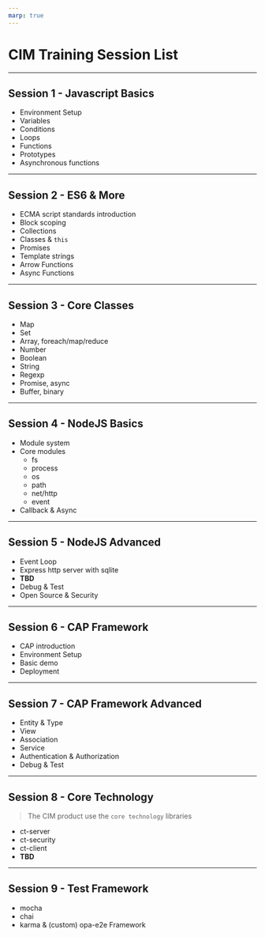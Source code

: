 ```yaml
---
marp: true
---
```


# CIM Training Session List

---

## Session 1 - Javascript Basics

* Environment Setup
* Variables
* Conditions
* Loops
* Functions
* Prototypes
* Asynchronous functions

---

## Session 2 - ES6 & More

* ECMA script standards introduction
* Block scoping
* Collections
* Classes & `this`
* Promises
* Template strings
* Arrow Functions
* Async Functions

---

## Session 3 - Core Classes

* Map
* Set
* Array, foreach/map/reduce
* Number
* Boolean
* String
* Regexp
* Promise, async
* Buffer, binary

---

## Session 4 - NodeJS Basics

* Module system
* Core modules
  * fs
  * process
  * os
  * path
  * net/http
  * event
* Callback & Async

---

## Session 5 - NodeJS Advanced

* Event Loop
* Express http server with sqlite
* **TBD**
* Debug & Test
* Open Source & Security

---

## Session 6 - CAP Framework

* CAP introduction
* Environment Setup
* Basic demo
* Deployment

---

## Session 7 - CAP Framework Advanced

* Entity & Type
* View
* Association
* Service
* Authentication & Authorization
* Debug & Test

---

## Session 8 - Core Technology

> The CIM product use the `core technology` libraries

* ct-server
* ct-security
* ct-client
* **TBD**

---

## Session 9 - Test Framework

* mocha
* chai
* karma & (custom) opa-e2e Framework
